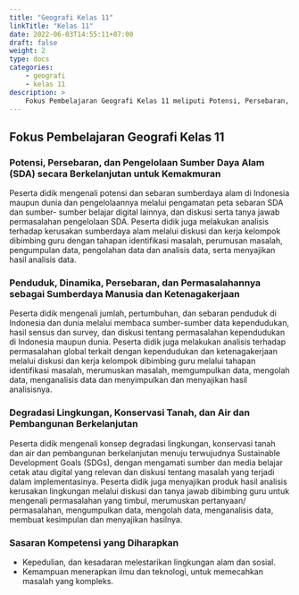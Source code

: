 ```yaml
---
title: "Geografi Kelas 11"
linkTitle: "Kelas 11"
date: 2022-06-03T14:55:11+07:00
draft: false
weight: 2
type: docs
categories:
    - geografi
    - kelas 11
description: >
    Fokus Pembelajaran Geografi Kelas 11 meliputi Potensi, Persebaran, dan Pengelolaan Sumber Daya Alam (SDA) secara Berkelanjutan untuk Kemakmuran. Penduduk, Dinamika, Persebaran, dan Permasalahannya sebagai Sumberdaya Manusia dan Ketenagakerjaan. 
---
```

## Fokus Pembelajaran Geografi Kelas 11
### Potensi, Persebaran, dan Pengelolaan Sumber Daya Alam (SDA) secara Berkelanjutan untuk Kemakmuran
Peserta didik mengenali potensi dan sebaran sumberdaya alam di Indonesia maupun dunia dan pengelolaannya melalui pengamatan peta sebaran SDA dan sumber- sumber belajar digital lainnya, dan diskusi serta tanya jawab permasalahan pengelolaan SDA. Peserta didik juga melakukan analisis terhadap kerusakan sumberdaya alam melalui diskusi dan kerja kelompok dibimbing guru dengan tahapan identifikasi masalah, perumusan masalah, pengumpulan data, pengolahan data dan analisis data, serta menyajikan hasil analisis data.

### Penduduk, Dinamika, Persebaran, dan Permasalahannya sebagai Sumberdaya Manusia dan Ketenagakerjaan
Peserta didik mengenali jumlah, pertumbuhan, dan sebaran penduduk di Indonesia dan dunia melalui membaca sumber-sumber data kependudukan, hasil sensus dan survey, dan diskusi tentang permasalahan kependudukan di Indonesia maupun dunia. Peserta didik juga melakukan analisis terhadap permasalahan global terkait dengan kependudukan dan ketenagakerjaan melalui diskusi dan kerja kelompok dibimbing guru melalui tahapan identifikasi masalah, merumuskan masalah, memgumpulkan data, mengolah data, menganalisis data dan menyimpulkan dan menyajikan hasil analisisnya.

### Degradasi Lingkungan, Konservasi Tanah, dan Air dan Pembangunan Berkelanjutan

Peserta didik mengenali konsep degradasi lingkungan, konservasi tanah dan air dan pembangunan berkelanjutan menuju terwujudnya Sustainable Development Goals (SDGs), dengan mengamati sumber dan media belajar cetak atau digital yang relevan dan diskusi tentang masalah yang terjadi dalam implementasinya. Peserta didik juga menyajikan produk hasil analisis kerusakan lingkungan melalui diskusi dan tanya jawab dibimbing guru untuk mengenali permasalahan yang timbul, merumuskan pertanyaan/ permasalahan, mengumpulkan data, mengolah data, menganalisis data, membuat kesimpulan dan menyajikan hasilnya.

### Sasaran Kompetensi yang Diharapkan
- Kepedulian, dan kesadaran melestarikan lingkungan alam dan sosial.
- Kemampuan menerapkan ilmu dan teknologi, untuk memecahkan masalah yang kompleks.

